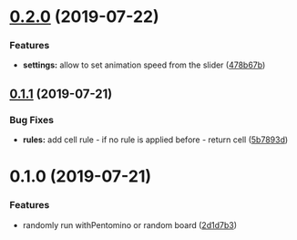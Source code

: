 # [0.2.0](https://github.com/KrzysztofKarol/game-of-life/compare/0.1.1...0.2.0) (2019-07-22)

### Features

- **settings:** allow to set animation speed from the slider ([478b67b](https://github.com/KrzysztofKarol/game-of-life/commit/478b67b))

## [0.1.1](https://github.com/KrzysztofKarol/game-of-life/compare/0.1.0...0.1.1) (2019-07-21)

### Bug Fixes

- **rules:** add cell rule - if no rule is applied before - return cell ([5b7893d](https://github.com/KrzysztofKarol/game-of-life/commit/5b7893d))

# 0.1.0 (2019-07-21)

### Features

- randomly run withPentomino or random board ([2d1d7b3](https://github.com/KrzysztofKarol/game-of-life/commit/2d1d7b3))
